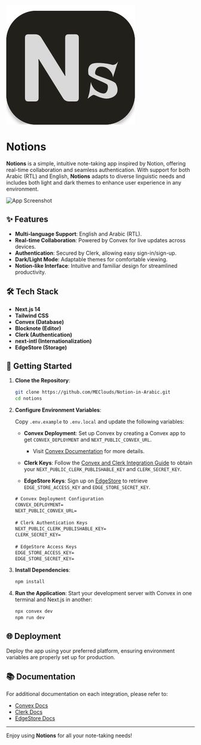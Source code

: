 
![Logo](https://raw.githubusercontent.com/MEClouds/Notion-in-Arabic/a5a48dbf4f7ea56c69a694921f50cf23e24d22be/public/logo.svg)
# Notions 

**Notions** is a simple, intuitive note-taking app inspired by Notion, offering real-time collaboration and seamless authentication. With support for both Arabic (RTL) and English, **Notions** adapts to diverse linguistic needs and includes both light and dark themes to enhance user experience in any environment.

![App Screenshot](https://github.com/user-attachments/assets/dadb705d-21c3-47c7-8812-e715cc9e2824)

## ✨ Features

- **Multi-language Support**: English and Arabic (RTL).
- **Real-time Collaboration**: Powered by Convex for live updates across devices.
- **Authentication**: Secured by Clerk, allowing easy sign-in/sign-up.
- **Dark/Light Mode**: Adaptable themes for comfortable viewing.
- **Notion-like Interface**: Intuitive and familiar design for streamlined productivity.

## 🛠 Tech Stack

- **Next.js 14**
- **Tailwind CSS**
- **Convex (Database)**
- **Blocknote (Editor)**
- **Clerk (Authentication)**
- **next-intl (Internationalization)**
- **EdgeStore (Storage)**

## 🚀 Getting Started

1. **Clone the Repository**:
   ```bash
   git clone https://github.com/MEClouds/Notion-in-Arabic.git
   cd notions
   ```

2. **Configure Environment Variables**:

   Copy `.env.example` to `.env.local` and update the following variables:

   - **Convex Deployment**: Set up Convex by creating a Convex app to get `CONVEX_DEPLOYMENT` and `NEXT_PUBLIC_CONVEX_URL`.
     - Visit [Convex Documentation](https://docs.convex.dev/auth/clerk) for more details.

   - **Clerk Keys**: Follow the [Convex and Clerk Integration Guide](https://docs.convex.dev/auth/clerk) to obtain your `NEXT_PUBLIC_CLERK_PUBLISHABLE_KEY` and `CLERK_SECRET_KEY`.

   - **EdgeStore Keys**: Sign up on [EdgeStore](https://edgestore.dev) to retrieve `EDGE_STORE_ACCESS_KEY` and `EDGE_STORE_SECRET_KEY`.

   ```
   # Convex Deployment Configuration
   CONVEX_DEPLOYMENT=
   NEXT_PUBLIC_CONVEX_URL=

   # Clerk Authentication Keys
   NEXT_PUBLIC_CLERK_PUBLISHABLE_KEY=
   CLERK_SECRET_KEY=

   # EdgeStore Access Keys
   EDGE_STORE_ACCESS_KEY=
   EDGE_STORE_SECRET_KEY=
   ```

3. **Install Dependencies**:
   ```bash
   npm install
   ```

4. **Run the Application**:
   Start your development server with Convex in one terminal and Next.js in another:
   ```bash
   npx convex dev
   npm run dev
   ```

## 🌐 Deployment

Deploy the app using your preferred platform, ensuring environment variables are properly set up for production.

## 📚 Documentation

For additional documentation on each integration, please refer to:

- [Convex Docs](https://docs.convex.dev)
- [Clerk Docs](https://docs.clerk.dev)
- [EdgeStore Docs](https://edgestore.dev)

---

Enjoy using **Notions** for all your note-taking needs!
